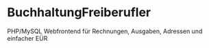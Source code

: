 # BuchhaltungFreiberufler
PHP/MySQL Webfrontend für Rechnungen, Ausgaben, Adressen und einfacher EÜR
